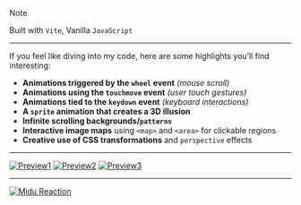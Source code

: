> [!NOTE]
> Built with `Vite`, Vanilla `JavaScript`

---

If you feel like diving into my code, here are some highlights you’ll find interesting:

- **Animations triggered by the `wheel` event** _(mouse scroll)_ 
- **Animations using the `touchmove` event** _(user touch gestures)_
- **Animations tied to the `keydown` event** _(keyboard interactions)_
- **A `sprite` animation that creates a 3D illusion**
- **Infinite scrolling backgrounds/`patterns`**
- **Interactive image maps** using `<map>` and `<area>` for clickable regions
- **Creative use of CSS transformations** and `perspective` effects

---

[![Preview1](https://20essentials.github.io/project-000-152/assets/preview-page.avif)](https://20essentials.github.io/project-000-152/)
[![Preview2](https://20essentials.github.io/project-000-152/assets/preview-page2.avif)](https://20essentials.github.io/project-000-152/)
[![Preview3](https://20essentials.github.io/project-000-152/assets/preview-page3.avif)](https://20essentials.github.io/project-000-152/)

---

[![Midu Reaction](https://20essentials.github.io/project-000-152/assets/midu-reaction-23-10-2024.png)](https://20essentials.github.io/project-000-152/assets/midu-reaction-video.mp4)


